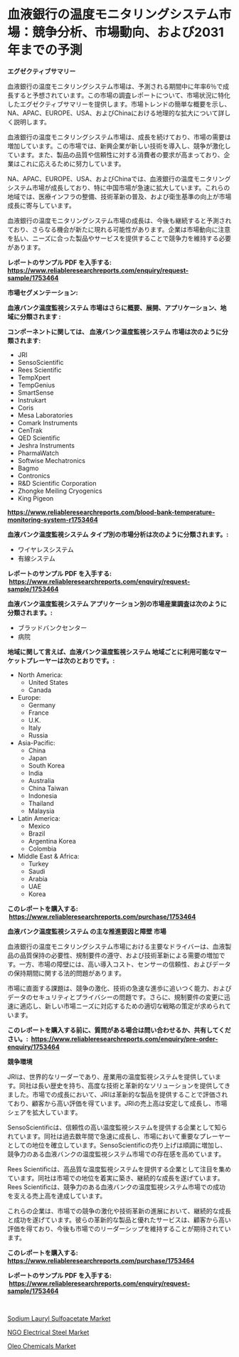 <p><h1>血液銀行の温度モニタリングシステム市場：競争分析、市場動向、および2031年までの予測</h1></p><p><strong>エグゼクティブサマリー</strong></p>
<p><p>血液銀行の温度モニタリングシステム市場は、予測される期間中に年率6％で成長すると予想されています。この市場の調査レポートについて、市場状況に特化したエグゼクティブサマリーを提供します。市場トレンドの簡単な概要を示し、NA、APAC、EUROPE、USA、およびChinaにおける地理的な拡大について詳しく説明します。</p><p>血液銀行の温度モニタリングシステム市場は、成長を続けており、市場の需要は増加しています。この市場では、新興企業が新しい技術を導入し、競争が激化しています。また、製品の品質や信頼性に対する消費者の要求が高まっており、企業はこれに応えるために努力しています。</p><p>NA、APAC、EUROPE、USA、およびChinaでは、血液銀行の温度モニタリングシステム市場が成長しており、特に中国市場が急速に拡大しています。これらの地域では、医療インフラの整備、技術革新の普及、および衛生基準の向上が市場成長に寄与しています。</p><p>血液銀行の温度モニタリングシステム市場の成長は、今後も継続すると予測されており、さらなる機会が新たに現れる可能性があります。企業は市場動向に注意を払い、ニーズに合った製品やサービスを提供することで競争力を維持する必要があります。</p></p>
<p><strong>レポートのサンプル PDF を入手する: <a href="https://www.reliableresearchreports.com/enquiry/request-sample/1753464">https://www.reliableresearchreports.com/enquiry/request-sample/1753464</a></strong></p>
<p><strong>市場セグメンテーション:</strong></p>
<p><strong> 血液バンク温度監視システム 市場はさらに概要、展開、アプリケーション、地域に分類されます :</strong></p>
<p><strong>コンポーネントに関しては、 血液バンク温度監視システム 市場は次のように分類されます: &nbsp;</strong></p>
<p><ul><li>JRI</li><li>SensoScientific</li><li>Rees Scientific</li><li>TempXpert</li><li>TempGenius</li><li>SmartSense</li><li>Instrukart</li><li>Coris</li><li>Mesa Laboratories</li><li>Comark Instruments</li><li>CenTrak</li><li>QED Scientific</li><li>Jeshra Instruments</li><li>PharmaWatch</li><li>Softwise Mechatronics</li><li>Bagmo</li><li>Contronics</li><li>R&D Scientific Corporation</li><li>Zhongke Meiling Cryogenics</li><li>King Pigeon</li></ul></p>
<p><strong><a href="https://www.reliableresearchreports.com/blood-bank-temperature-monitoring-system-r1753464">https://www.reliableresearchreports.com/blood-bank-temperature-monitoring-system-r1753464</a></strong></p>
<p><strong> 血液バンク温度監視システム タイプ別の市場分析は次のように分類されます。:</strong></p>
<p><ul><li>ワイヤレスシステム</li><li>有線システム</li></ul></p>
<p><strong>レポートのサンプル PDF を入手する: &nbsp;<a href="https://www.reliableresearchreports.com/enquiry/request-sample/1753464">https://www.reliableresearchreports.com/enquiry/request-sample/1753464</a></strong></p>
<p><strong> 血液バンク温度監視システム アプリケーション別の市場産業調査は次のように分類されます。:</strong></p>
<p><ul><li>ブラッドバンクセンター</li><li>病院</li></ul></p>
<p><strong>地域に関して言えば、血液バンク温度監視システム 地域ごとに利用可能なマーケットプレーヤーは次のとおりです。:</strong></p>
<p><ul>
    <li>
        North America:
        <ul>
            <li>United States</li>
            <li>Canada</li>
        </ul>
    </li>
    <li>
        Europe:
        <ul>
            <li>Germany</li>
            <li>France</li>
            <li>U.K.</li>
            <li>Italy</li>
            <li>Russia</li>
        </ul>
    </li>
    <li>
        Asia-Pacific:
        <ul>
            <li>China</li>
            <li>Japan</li>
            <li>South Korea</li>
            <li>India</li>
            <li>Australia</li>
            <li>China Taiwan</li>
            <li>Indonesia</li>
            <li>Thailand</li>
            <li>Malaysia</li>
        </ul>
    </li>
    <li>
        Latin America:
        <ul>
            <li>Mexico</li>
            <li>Brazil</li>
            <li>Argentina Korea</li>
            <li>Colombia</li>
        </ul>
    </li>
    <li>
        Middle East & Africa:
        <ul>
            <li>Turkey</li>
            <li>Saudi</li>
            <li>Arabia</li>
            <li>UAE</li>
            <li>Korea</li>
        </ul>
    </li>
    </ul></p>
<p><strong>このレポートを購入する: &nbsp;<a href="https://www.reliableresearchreports.com/purchase/1753464">https://www.reliableresearchreports.com/purchase/1753464</a></strong></p>
<p><strong>血液バンク温度監視システム の主な推進要因と障壁 市場</strong></p>
<p><p>血液銀行の温度モニタリングシステム市場における主要なドライバーは、血液製品の品質保持の必要性、規制要件の遵守、および技術革新による需要の増加です。一方、市場の障壁には、高い導入コスト、センサーの信頼性、およびデータの保持期間に関する法的問題があります。</p><p>市場に直面する課題は、競争の激化、技術の急速な進歩に追いつく能力、およびデータのセキュリティとプライバシーの問題です。さらに、規制要件の変更に迅速に適応し、新しい市場ニーズに対応するための適切な戦略の策定が求められています。</p></p>
<p><strong>このレポートを購入する前に、質問がある場合は問い合わせるか、共有してください。:&nbsp; <a href="https://www.reliableresearchreports.com/enquiry/pre-order-enquiry/1753464">https://www.reliableresearchreports.com/enquiry/pre-order-enquiry/1753464</a></strong></p>
<p><strong>競争環境</strong></p>
<p><p>JRIは、世界的なリーダーであり、産業用の温度監視システムを提供しています。同社は長い歴史を持ち、高度な技術と革新的なソリューションを提供してきました。市場での成長において、JRIは革新的な製品を提供することで評価されており、顧客から高い評価を得ています。JRIの売上高は安定して成長し、市場シェアを拡大しています。</p><p>SensoScientificは、信頼性の高い温度監視システムを提供する企業として知られています。同社は過去数年間で急速に成長し、市場において重要なプレーヤーとしての地位を確立しています。SensoScientificの売り上げは順調に増加し、競争力のある血液バンクの温度監視システム市場での存在感を高めています。</p><p>Rees Scientificは、高品質な温度監視システムを提供する企業として注目を集めています。同社は市場での地位を着実に築き、継続的な成長を遂げています。Rees Scientificは、競争力のある血液バンクの温度監視システム市場での成功を支える売上高を達成しています。</p><p>これらの企業は、市場での競争の激化や技術革新の進展において、継続的な成長と成功を遂げています。彼らの革新的な製品と優れたサービスは、顧客から高い評価を得ており、今後も市場でのリーダーシップを維持することが期待されています。</p></p>
<p><strong>このレポートを購入する: &nbsp; <a href="https://www.reliableresearchreports.com/purchase/1753464">https://www.reliableresearchreports.com/purchase/1753464</a></strong></p>
<p><strong>レポートのサンプル PDF を入手する: &nbsp;<a href="https://www.reliableresearchreports.com/enquiry/request-sample/1753464">https://www.reliableresearchreports.com/enquiry/request-sample/1753464</a></strong><strong></strong></p>
<p>&nbsp;</p>
<p><p><a href="https://www.linkedin.com/pulse/sodium-lauryl-sulfoacetate-market-size-share-global-analysis-z6lje?trackingId=wjd5EepgQ%2FyymlJWFE7f%2Fw%3D%3D">Sodium Lauryl Sulfoacetate Market</a></p><p><a href="https://www.linkedin.com/pulse/ngo-electrical-steel-market-research-report-key-successful-kgk2e?trackingId=XfCtTfD9YSyXBpHzp5jn4A%3D%3D">NGO Electrical Steel Market</a></p><p><a href="https://www.linkedin.com/pulse/oleo-chemicals-market-size-share-global-analysis-report-gfzhe?trackingId=dUNa2%2Fl3HA1gh3%2F68egx5A%3D%3D">Oleo Chemicals Market</a></p></p>